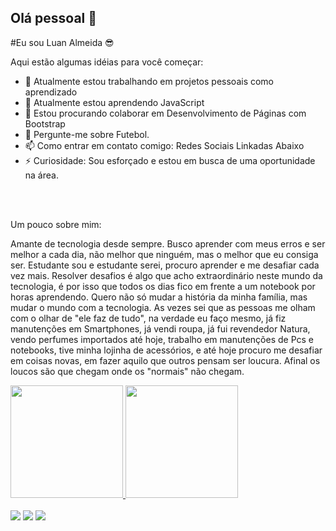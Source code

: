 ## Olá pessoal 👋

#Eu sou Luan Almeida 😎


Aqui estão algumas idéias para você começar:
- 🔭 Atualmente estou trabalhando em projetos pessoais como aprendizado
- 🌱 Atualmente estou aprendendo JavaScript
- 👯 Estou procurando colaborar em Desenvolvimento de Páginas com Bootstrap
- 💬 Pergunte-me sobre Futebol.
- 📫 Como entrar em contato comigo: Redes Sociais Linkadas Abaixo
- ⚡ Curiosidade: Sou esforçado e estou em busca de uma oportunidade na área.

<br>
<br>

Um pouco sobre mim:

Amante de tecnologia desde sempre. Busco aprender com meus erros e ser melhor a cada dia, não melhor que ninguém, mas o melhor que eu consiga ser. Estudante sou e estudante serei, procuro aprender e me desafiar cada vez mais. Resolver desafios é algo que acho extraordinário neste mundo da tecnologia, é por isso que todos os dias fico em frente a um notebook por horas aprendendo. Quero não só mudar a história da minha família, mas mudar o mundo com a tecnologia.
As vezes sei que as pessoas me olham com o olhar de "ele faz de tudo", na verdade eu faço mesmo, já fiz manutenções em Smartphones, já vendi roupa, já fui revendedor Natura, vendo perfumes importados até hoje, trabalho em manutenções de Pcs e notebooks, tive minha lojinha de acessórios, e até hoje procuro me desafiar em coisas novas, em fazer aquilo que outros pensam ser loucura. Afinal os loucos são que chegam onde os "normais" não chegam.

<div>
<a href="https://github.com/luanalmeida18">
<img height="180em" src="https://github-readme-stats.vercel.app/api/top-langs/?username=luanalmeida18&layout=compact&langs_count=7&theme=dracula"/>
<img height="180em" src="https://github-readme-stats.vercel.app/api?username=luanalmeida18&show_icons=true&theme=dracula&include_all_commits=true&count_private=true"/>
</div>

<br>

<div>
<a href="https://instagram.com/_luanalmeida18/" target="_blank"><img src="https://img.shields.io/badge/-Instagram-%23E4405F?style=for-the-badge&logo=instagram&logoColor=white" target="_blank"></a>
<a href = "mailto:luanfelipe.lfpa@gmail.com"><img src="https://img.shields.io/badge/Gmail-D14836?style=for-the-badge&logo=gmail&logoColor=white" target="_blank"></a>
<a href="https://www.linkedin.com/in/luanalmeida18/" target="_blank"><img src="https://img.shields.io/badge/-LinkedIn-%230077B5?style=for-the-badge&logo=linkedin&logoColor=white" target="_blank"></a>   
</div>
